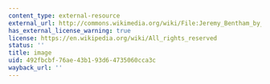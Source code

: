 ```yaml
---
content_type: external-resource
external_url: http://commons.wikimedia.org/wiki/File:Jeremy_Bentham_by_Henry_William_Pickersgill_detail.jpg
has_external_license_warning: true
license: https://en.wikipedia.org/wiki/All_rights_reserved
status: ''
title: image
uid: 492fbcbf-76ae-43b1-93d6-4735060cca3c
wayback_url: ''
---
```

